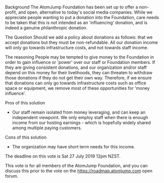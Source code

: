 Background
The AtomJump Foundation has been set up to offer a non-profit, and open, alternative to today's social media companies. While we appreciate people wanting to put a donation into the Foundation, care needs to be taken that this is not intended as an 'influencing' donation, and is indeed a genuine philanthropic donation.

The Question
Should we add a policy about donations as follows: that we accept donations but they must be non-refundable. All our donation income will only go towards infrastructure costs, and not towards staff income.

The reasoning
People may be tempted to give money to the Foundation in order to gain influence or 'power' over our staff or Foundation members. If they are giving consistent donations, and our organization and/or staff depend on this money for their livelihoods, they can threaten to withdraw those donations if they do not get their own way. Therefore, if we ensure that donations can only go towards infrastructure costs such as office space or equipment, we remove most of these opportunities for 'money influence'.

Pros of this solution
- Our staff remain isolated from money leveraging, and can keep an independent viewpoint. We only employ staff when there is enough income from our hosting earnings - which is hopefully widely shared among multiple paying customers.

Cons of this solution
- The organization may have short term needs for this income.

The deadline on this vote is Sat 27 July 2019  12pm NZST.

This vote is for all members of the AtomJump Foundation, and you can discuss this prior to the vote on the https://roadmap.atomjump.com open forum.
